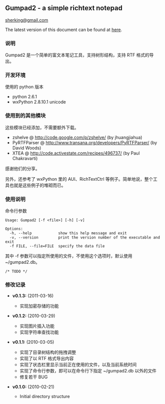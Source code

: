 ## Gumpad2 - a simple richtext notepad ##

[sherking@gmail.com](mailto:sherking@gmail.com)

The latest version of this document can be found at [here](https://github.com/cctags/gumpad2/blob/master/README.md).

### 说明 ###

Gumpad2 是一个简单的富文本笔记工具，支持树形结构，支持 RTF 格式的导出。

### 开发环境 ###

使用的 python 版本

* python 2.6.1
* wxPython 2.8.10.1 unicode

### 使用到的其他模块 ###

这些模块已经添加，不需要额外下载。

* zshelve @ http://code.google.com/p/zshelve/ (by jhuangjiahua)
* PyRTFParser @ http://www.transana.org/developers/PyRTFParser/ (by David Woods)
* XTEA @ http://code.activestate.com/recipes/496737/ (by Paul Chakravarti)

感谢他们的分享。

另外，还参考了 wxPython 里的 AUI、RichTextCtrl 等例子。简单地说，整个工具也就是这些例子的堆砌而已。

### 使用说明 ###

命令行参数

```
Usage: Gumpad2 [-f <file>] [-h] [-v]

Options:
  -h, --help            show this help message and exit
  -v, --version         print the version number of the executable and exit
  -f FILE, --file=FILE  specify the data file
```

其中 -f 参数可以指定所使用的文件，不使用这个选项时，默认使用 ~/gumpad2.db。

```
/* TODO */
```

### 修改记录 ###

* **__v0.1.3:__** (2011-03-16)
    * 实现加密存储的功能


* **__v0.1.2:__** (2010-03-29)
    * 实现图片插入功能
    * 实现字符串查找功能


* **__v0.1.1:__** (2010-03-05)
    * 实现了目录树结构的拖拽调整
    * 实现了以 RTF 格式导出内容
    * 实现了状态栏里显示当前正在使用的文件，以及当前系统时间
    * 实现了命令行参数，即可以在命令行下指定 ~/gumpad2.db 以外的文件
    * 修复若干 BUG


* **__v0.1.0:__** (2010-02-21)
    * Initial directory structure
